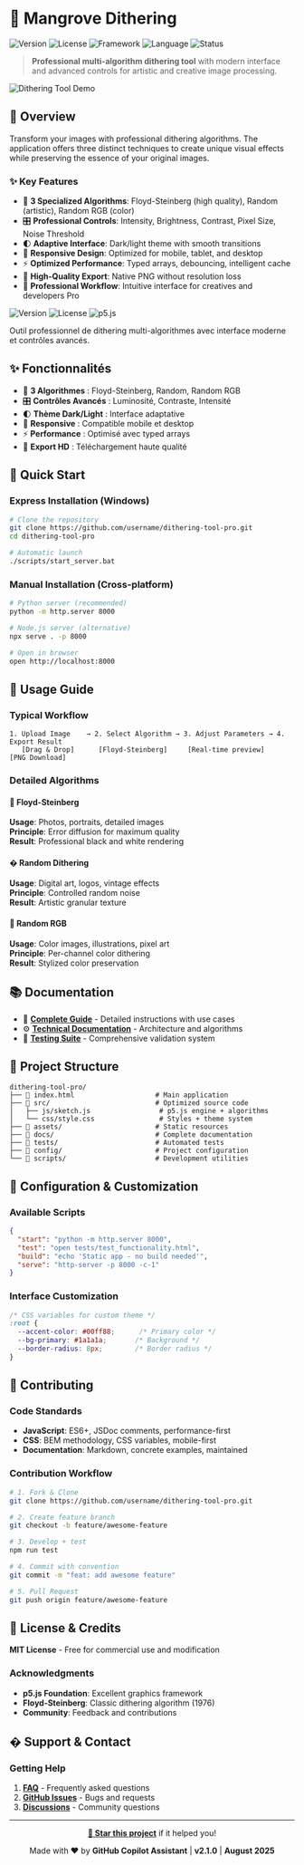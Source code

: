 # 🎨 Mangrove Dithering

![Version](https://img.shields.io/badge/version-2.1.0-brightgreen)
![License](https://img.shields.io/badge/license-MIT-blue)
![Framework](https://img.shields.io/badge/p5.js-1.9.0-pink)
![Language](https://img.shields.io/badge/javascript-ES6+-yellow)
![Status](https://img.shields.io/badge/status-production-success)

> **Professional multi-algorithm dithering tool** with modern interface and advanced controls for artistic and creative image processing.

![Dithering Tool Demo]()

## 🌟 Overview

Transform your images with professional dithering algorithms. The application offers three distinct techniques to create unique visual effects while preserving the essence of your original images.

### ✨ Key Features

- 🎯 **3 Specialized Algorithms**: Floyd-Steinberg (high quality), Random (artistic), Random RGB (color)
- 🎛️ **Professional Controls**: Intensity, Brightness, Contrast, Pixel Size, Noise Threshold
- 🌓 **Adaptive Interface**: Dark/light theme with smooth transitions
- 📱 **Responsive Design**: Optimized for mobile, tablet, and desktop
- ⚡ **Optimized Performance**: Typed arrays, debouncing, intelligent cache
- 💾 **High-Quality Export**: Native PNG without resolution loss
- 🔧 **Professional Workflow**: Intuitive interface for creatives and developers Pro

![Version](https://img.shields.io/badge/version-2.1-brightgreen)
![License](https://img.shields.io/badge/license-MIT-blue)
![p5.js](https://img.shields.io/badge/p5.js-1.9.0-pink)

Outil professionnel de dithering multi-algorithmes avec interface moderne et contrôles avancés.

## ✨ Fonctionnalités

- 🎨 **3 Algorithmes** : Floyd-Steinberg, Random, Random RGB
- 🎛️ **Contrôles Avancés** : Luminosité, Contraste, Intensité
- 🌓 **Thème Dark/Light** : Interface adaptative
- 📱 **Responsive** : Compatible mobile et desktop
- ⚡ **Performance** : Optimisé avec typed arrays
- 💾 **Export HD** : Téléchargement haute qualité

## 🚀 Quick Start

### Express Installation (Windows)
```bash
# Clone the repository
git clone https://github.com/username/dithering-tool-pro.git
cd dithering-tool-pro

# Automatic launch
./scripts/start_server.bat
```

### Manual Installation (Cross-platform)
```bash
# Python server (recommended)
python -m http.server 8000

# Node.js server (alternative)
npx serve . -p 8000

# Open in browser
open http://localhost:8000
```

## 🎯 Usage Guide

### Typical Workflow
```
1. Upload Image    → 2. Select Algorithm → 3. Adjust Parameters → 4. Export Result
   [Drag & Drop]      [Floyd-Steinberg]     [Real-time preview]    [PNG Download]
```

### Detailed Algorithms

#### 🔬 Floyd-Steinberg
**Usage**: Photos, portraits, detailed images  
**Principle**: Error diffusion for maximum quality  
**Result**: Professional black and white rendering

#### � Random Dithering  
**Usage**: Digital art, logos, vintage effects  
**Principle**: Controlled random noise  
**Result**: Artistic granular texture

#### 🌈 Random RGB
**Usage**: Color images, illustrations, pixel art  
**Principle**: Per-channel color dithering  
**Result**: Stylized color preservation

## 📚 Documentation

- 📖 **[Complete Guide](docs/user-guide.md)** - Detailed instructions with use cases
- ⚙️ **[Technical Documentation](docs/technical-documentation.md)** - Architecture and algorithms
- 🧪 **[Testing Suite](tests/README.md)** - Comprehensive validation system

## 📁 Project Structure

```
dithering-tool-pro/
├── 📄 index.html                    # Main application
├── 📂 src/                          # Optimized source code
│   ├── js/sketch.js                 # p5.js engine + algorithms
│   └── css/style.css                # Styles + theme system
├── 📂 assets/                       # Static resources
├── 📂 docs/                         # Complete documentation
├── 📂 tests/                        # Automated tests
├── 📂 config/                       # Project configuration
└── 📂 scripts/                      # Development utilities
```

## 🔧 Configuration & Customization

### Available Scripts
```json
{
  "start": "python -m http.server 8000",
  "test": "open tests/test_functionality.html",
  "build": "echo 'Static app - no build needed'",
  "serve": "http-server -p 8000 -c-1"
}
```

### Interface Customization
```css
/* CSS variables for custom theme */
:root {
  --accent-color: #00ff88;      /* Primary color */
  --bg-primary: #1a1a1a;       /* Background */
  --border-radius: 8px;        /* Border radius */
}
```

## 🤝 Contributing

### Code Standards
- **JavaScript**: ES6+, JSDoc comments, performance-first
- **CSS**: BEM methodology, CSS variables, mobile-first
- **Documentation**: Markdown, concrete examples, maintained

### Contribution Workflow
```bash
# 1. Fork & Clone
git clone https://github.com/username/dithering-tool-pro.git

# 2. Create feature branch
git checkout -b feature/awesome-feature

# 3. Develop + test
npm run test

# 4. Commit with convention
git commit -m "feat: add awesome feature"

# 5. Pull Request
git push origin feature/awesome-feature
```

## 📄 License & Credits

**MIT License** - Free for commercial use and modification

### Acknowledgments
- **p5.js Foundation**: Excellent graphics framework
- **Floyd-Steinberg**: Classic dithering algorithm (1976)
- **Community**: Feedback and contributions

## � Support & Contact

### Getting Help
1. **[FAQ](docs/user-guide.md#troubleshooting)** - Frequently asked questions
2. **[GitHub Issues](https://github.com/username/dithering-tool-pro/issues)** - Bugs and requests
3. **[Discussions](https://github.com/username/dithering-tool-pro/discussions)** - Community questions

---

<div align="center">

**[🌟 Star this project](https://github.com/username/dithering-tool-pro)** if it helped you!

Made with ❤️ by **GitHub Copilot Assistant** | **v2.1.0** | **August 2025**

</div>
